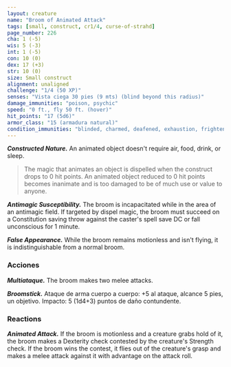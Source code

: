 ```yaml
---
layout: creature
name: "Broom of Animated Attack"
tags: [small, construct, cr1/4, curse-of-strahd]
page_number: 226
cha: 1 (-5)
wis: 5 (-3)
int: 1 (-5)
con: 10 (0)
dex: 17 (+3)
str: 10 (0)
size: Small construct
alignment: unaligned
challenge: "1/4 (50 XP)"
senses: "Vista ciega 30 pies (9 mts) (blind beyond this radius)"
damage_immunities: "poison, psychic"
speed: "0 ft., fly 50 ft. (hover)"
hit_points: "17 (5d6)"
armor_class: "15 (armadura natural)"
condition_immunities: "blinded, charmed, deafened, exhaustion, frightened, paralyzed, petrified, poisoned, prone"
---
```


***Constructed Nature.*** An animated object doesn't require air, food, drink, or sleep.

>The magic that animates an object is dispelled when the construct drops to 0 hit points. An animated object reduced to 0 hit points becomes inanimate and is too damaged to be of much use or value to anyone.

***Antimagic Susceptibility.*** The broom is incapacitated while in the area of an antimagic field. If targeted by dispel magic, the broom must succeed on a Constitution saving throw against the caster's spell save DC or fall unconscious for 1 minute.

***False Appearance.*** While the broom remains motionless and isn't flying, it is indistinguishable from a normal broom.

### Acciones

***Multiataque.*** The broom makes two melee attacks.

***Broomstick.*** Ataque de arma cuerpo a cuerpo: +5 al ataque, alcance 5 pies, un objetivo. Impacto: 5 (1d4+3) puntos de daño contundente.

### Reactions

***Animated Attack.*** If the broom is motionless and a creature grabs hold of it, the broom makes a Dexterity check contested by the creature's Strength check. If the broom wins the contest, it flies out of the creature's grasp and makes a melee attack against it with advantage on the attack roll.